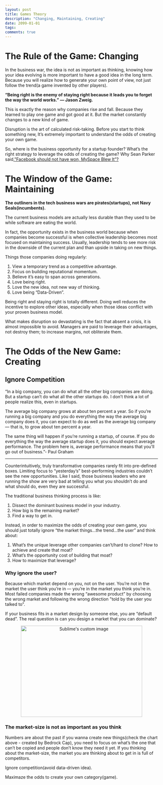 ```yaml
---
layout: post
title: Games Theory
description: "Changing, Maintaining, Creating"
date: 2099-01-01
tags: 
comments: true
---
```


# The Rule of the Game: Changing

In the business war, the idea is not as important as thinking, knowing how your idea evolving is more important to have a good idea in the long term. Because you will realize how to generate your own point of view, not just follow the trend(a game invented by other players).

**“Being right is the enemy of staying right because it leads you to forget the way the world works.” — Jason Zweig.**

This is exactly the reason why companies rise and fall. Because they learned to play one game and got good at it. But the market constantly changes to a new kind of game.

Disruption is the art of calculated risk-taking. Before you start to think something new, It’s extremely important to understand the odds of creating your own game.

So, where is the business opportunity for a startup founder? What’s the right strategy to leverage the odds of creating the game? Why Sean Parker said,[”Facebook should not have won, MySpace Blew It”?](https://www.youtube.com/watch?v=zVIhUVid4fA)

# The Window of the Game: Maintaining

**The outliners in the tech business wars are pirates(startups), not Navy Seals(incumbents).**


The current business models are actually less durable than they used to be while software are eating the world.

In fact, the opportunity exists in the business world because when companies become successful is when collective leadership becomes most focused on maintaining success. Usually, leadership tends to see more risk in the downside of the current plan and than upside in taking on new things.

Things those companies doing regularly:

1. View a temporary trend as a competitive advantage.
2. Focus on building reputational momentum.
3. Believe it’s easy to span across generations.
4. Love being right.
5. Love the new idea, not new way of thinking.
6. Love being “Data-Driven”.


Being right and staying right is totally different. Doing well reduces the incentive to explore other ideas, especially when those ideas conflict with your proven business model.

What makes disruption so devastating is the fact that absent a crisis, it is almost impossible to avoid. Managers are paid to leverage their advantages, not destroy them; to increase margins, not obliterate them.


# The Odds of the New Game: Creating

## Ignore Competition


“In a big company, you can do what all the other big companies are doing. But a startup can’t do what all the other startups do. I don’t think a lot of people realize this, even in startups.

The average big company grows at about ten percent a year. So if you’re running a big company and you do everything the way the average big company does it, you can expect to do as well as the average big company — that is, to grow about ten percent a year.

The same thing will happen if you’re running a startup, of course. If you do everything the way the average startup does it, you should expect average performance. The problem here is, average performance means that you’ll go out of business.”- Paul Graham

---

Counterintuitively, truly transformative companies rarely fit into pre-defined boxes. Limiting focus to “yesterday’s” best-performing industries couldn’t see the new opportunities. Like I said, those business leaders who are running the show are very bad at telling you what you shouldn’t do and what should do, even they are successful.

The traditional business thinking process is like:

1. Dissect the dominant business model in your industry.
2. How big is the remaining market?
3. Find a way to get in.


Instead, in order to maximize the odds of creating your own game, you should just totally ignore “the market things...the trend...the user” and think about:

1. What’s the unique leverage other companies can’t/hard to clone? How to achieve and create that moat?
2. What’s the opportunity cost of building that moat?
3. How to maximize that leverage?


### Why ignore the user?

Because which market depend on you, not on the user. You’re not in the market the user think you’re in — you’re in the market you think you’re in. Most failed companies made the wrong “awesome product” by choosing the wrong market and following the wrong direction "told by the user you talked to".

If your business fits in a market design by someone else, you are “default dead”. The real question is can you design a market that you can dominate?

<p align="center">
  <img width="400" height="300" src="https://miro.medium.com/max/1400/0*KKjAGgisLltRE597.jpg" alt="Sublime's custom image"/>
</p>

### The market-size is not as important as you think

Numbers are about the past if you wanna create new things(check the chart above - created by Bedrock Cap), you need to focus on what’s the one that can’t be copied and people don’t know they need it yet. If you thinking about the market-size, the market you are thinking about to get in is full of competitors.

Ignore competition(avoid data-driven idea).

Maximaze the odds to create your own category(game).


